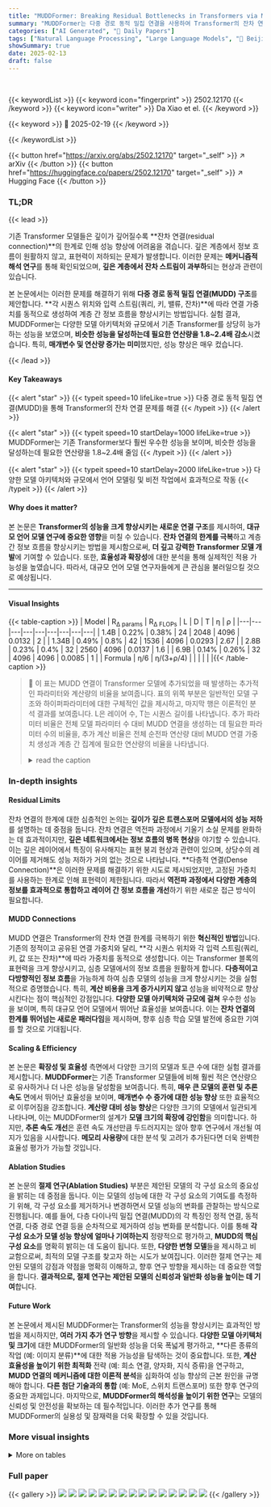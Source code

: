 ```yaml
---
title: "MUDDFormer: Breaking Residual Bottlenecks in Transformers via Multiway Dynamic Dense Connections"
summary: "MUDDFormer는 다중 경로 동적 밀집 연결을 사용하여 Transformer의 잔차 연결 한계를 극복, 성능을 대폭 향상시킵니다."
categories: ["AI Generated", "🤗 Daily Papers"]
tags: ["Natural Language Processing", "Large Language Models", "🏢 Beijing University of Posts and Telecommunications",]
showSummary: true
date: 2025-02-13
draft: false
---
```


<br>

{{< keywordList >}}
{{< keyword icon="fingerprint" >}} 2502.12170 {{< /keyword >}}
{{< keyword icon="writer" >}} Da Xiao et el. {{< /keyword >}}
 
{{< keyword >}} 🤗 2025-02-19 {{< /keyword >}}
 
{{< /keywordList >}}

{{< button href="https://arxiv.org/abs/2502.12170" target="_self" >}}
↗ arXiv
{{< /button >}}
{{< button href="https://huggingface.co/papers/2502.12170" target="_self" >}}
↗ Hugging Face
{{< /button >}}




### TL;DR


{{< lead >}}

기존 Transformer 모델들은 깊이가 깊어질수록 **잔차 연결(residual connection)**의 한계로 인해 성능 향상에 어려움을 겪습니다. 깊은 계층에서 정보 흐름이 원활하지 않고, 표현력이 저하되는 문제가 발생합니다.  이러한 문제는 **메커니즘적 해석 연구**를 통해 확인되었으며, **깊은 계층에서 잔차 스트림이 과부하**되는 현상과 관련이 있습니다.

본 논문에서는 이러한 문제를 해결하기 위해 **다중 경로 동적 밀집 연결(MUDD) 구조**를 제안합니다.  **각 시퀀스 위치와 입력 스트림(쿼리, 키, 밸류, 잔차)**에 따라 연결 가중치를 동적으로 생성하여 계층 간 정보 흐름을 향상시키는 방법입니다.  실험 결과, MUDDFormer는 다양한 모델 아키텍처와 규모에서 기존 Transformer를 상당히 능가하는 성능을 보였으며,  **비슷한 성능을 달성하는데 필요한 연산량을 1.8~2.4배 감소**시켰습니다.  특히,  **매개변수 및 연산량 증가는 미미**했지만, 성능 향상은 매우 컸습니다.

{{< /lead >}}


#### Key Takeaways

{{< alert "star" >}}
{{< typeit speed=10 lifeLike=true >}} 다중 경로 동적 밀집 연결(MUDD)을 통해 Transformer의 잔차 연결 문제를 해결 {{< /typeit >}}
{{< /alert >}}

{{< alert "star" >}}
{{< typeit speed=10 startDelay=1000 lifeLike=true >}} MUDDFormer는 기존 Transformer보다 훨씬 우수한 성능을 보이며, 비슷한 성능을 달성하는데 필요한 연산량을 1.8~2.4배 줄임 {{< /typeit >}}
{{< /alert >}}

{{< alert "star" >}}
{{< typeit speed=10 startDelay=2000 lifeLike=true >}} 다양한 모델 아키텍처와 규모에서 언어 모델링 및 비전 작업에서 효과적으로 작동 {{< /typeit >}}
{{< /alert >}}

#### Why does it matter?
본 논문은 **Transformer의 성능을 크게 향상시키는 새로운 연결 구조**를 제시하여, **대규모 언어 모델 연구에 중요한 영향**을 미칠 수 있습니다.  **잔차 연결의 한계를 극복**하고 계층 간 정보 흐름을 향상시키는 방법을 제시함으로써, **더 깊고 강력한 Transformer 모델 개발**에 기여할 수 있습니다. 또한, **효율성과 확장성**에 대한 분석을 통해 실제적인 적용 가능성을 높였습니다. 따라서,  대규모 언어 모델 연구자들에게 큰 관심을 불러일으킬 것으로 예상됩니다.

------
#### Visual Insights





{{< table-caption >}}
| Model | R<sub>Δ params</sub> | R<sub>Δ FLOPs</sub> | L | D | T | η | ρ |
|---|---|---|---|---|---|---|---|---|
| 1.4B | 0.22% | 0.38% | 24 | 2048 | 4096 | 0.0132 | 2 |
| 1.34B | 0.49% | 0.8% | 42 | 1536 | 4096 | 0.0293 | 2.67 |
| 2.8B | 0.23% | 0.4% | 32 | 2560 | 4096 | 0.0137 | 1.6 |
| 6.9B | 0.14% | 0.26% | 32 | 4096 | 4096 | 0.0085 | 1 |
| Formula | η/6 | η/(3+ρ/4) |  |  |  |  |  |{{< /table-caption >}}

> 🔼 이 표는 MUDD 연결이 Transformer 모델에 추가되었을 때 발생하는 추가적인 파라미터와 계산량의 비율을 보여줍니다.  표의 위쪽 부분은 일반적인 모델 구조와 하이퍼파라미터에 대한 구체적인 값을 제시하고, 마지막 행은 이론적인 분석 결과를 보여줍니다.  L은 레이어 수, T는 시퀀스 길이를 나타냅니다.  추가 파라미터 비율은 전체 모델 파라미터 수 대비 MUDD 연결을 생성하는 데 필요한 파라미터 수의 비율을, 추가 계산 비율은 전체 순전파 연산량 대비 MUDD 연결 가중치 생성과 계층 간 집계에 필요한 연산량의 비율을 나타냅니다.
> <details>
> <summary>read the caption</summary>
> Table 1: Ratios of extra parameters and computation introduced by MUDD connections: (last row) analytical results and (upper rows) concrete values for typical model architectures and hyperparameters. L = number of layers, T = sequence length.
> </details>





### In-depth insights


#### Residual Limits
잔차 연결의 한계에 대한 심층적인 논의는 **깊이가 깊은 트랜스포머 모델에서의 성능 저하**를 설명하는 데 중점을 둡니다. 잔차 연결은 역전파 과정에서 기울기 소실 문제를 완화하는 데 효과적이지만, **깊은 네트워크에서는 정보 흐름의 병목 현상**을 야기할 수 있습니다. 이는 깊은 레이어에서 특징이 유사해지는 표현 붕괴 현상과 관련이 있으며, 상당수의 레이어를 제거해도 성능 저하가 거의 없는 것으로 나타납니다.  **다층적 연결(Dense Connection)**은 이러한 문제를 해결하기 위한 시도로 제시되었지만, 고정된 가중치를 사용하는 한계로 인해 표현력이 제한됩니다. 따라서 **역전파 과정에서 다양한 계층의 정보를 효과적으로 통합하고 레이어 간 정보 흐름을 개선**하기 위한 새로운 접근 방식이 필요합니다.

#### MUDD Connections
MUDD 연결은 Transformer의 잔차 연결 한계를 극복하기 위한 **혁신적인 방법**입니다. 기존의 정적이고 공유된 연결 가중치와 달리, **각 시퀀스 위치와 각 입력 스트림(쿼리, 키, 값 또는 잔차)**에 따라 가중치를 동적으로 생성합니다. 이는 Transformer 블록의 표현력을 크게 향상시키고, 심층 모델에서의 정보 흐름을 원활하게 합니다.  **다층적이고 다방향적인 정보 흐름**을 가능하게 하여 심층 모델의 성능을 크게 향상시키는 것을 실험적으로 증명했습니다. 특히, **계산 비용을 크게 증가시키지 않고** 성능을 비약적으로 향상시킨다는 점이 핵심적인 강점입니다.  **다양한 모델 아키텍처와 규모에 걸쳐** 우수한 성능을 보이며, 특히 대규모 언어 모델에서 뛰어난 효율성을 보여줍니다.  이는 **잔차 연결의 한계를 뛰어넘는 새로운 패러다임**을 제시하며, 향후 심층 학습 모델 발전에 중요한 기여를 할 것으로 기대됩니다.

#### Scaling & Efficiency
본 논문은 **확장성 및 효율성** 측면에서 다양한 크기의 모델과 토큰 수에 대한 실험 결과를 제시합니다.  **MUDDFormer**는 기존 Transformer 모델들에 비해 훨씬 적은 연산량으로 유사하거나 더 나은 성능을 달성함을 보여줍니다. 특히, **매우 큰 모델의 훈련 및 추론 속도** 면에서 뛰어난 효율성을 보이며, **매개변수 수 증가에 대한 성능 향상** 또한 효율적으로 이루어짐을 강조합니다.  **계산량 대비 성능 향상**은 다양한 크기의 모델에서 일관되게 나타나며, 이는 MUDDFormer의 설계가 **모델 크기의 확장에 강인함**을 의미합니다.  하지만, **추론 속도 개선**은 훈련 속도 개선만큼 두드러지지는 않아 향후 연구에서 개선될 여지가 있음을 시사합니다. **메모리 사용량**에 대한 분석 및 고려가 추가된다면 더욱 완벽한 효율성 평가가 가능할 것입니다.

#### Ablation Studies
본 논문의 **절제 연구(Ablation Studies)** 부분은 제안된 모델의 각 구성 요소의 중요성을 밝히는 데 중점을 둡니다.  이는 모델의 성능에 대한 각 구성 요소의 기여도를 측정하기 위해, 각 구성 요소를 제거하거나 변경하면서 모델 성능의 변화를 관찰하는 방식으로 진행됩니다.  예를 들어, 다층 다이나믹 밀집 연결(MUDD)의 각 특징인 정적 연결, 동적 연결, 다중 경로 연결 등을 순차적으로 제거하여 성능 변화를 분석합니다. 이를 통해 **각 구성 요소가 모델 성능 향상에 얼마나 기여하는지** 정량적으로 평가하고, **MUDD의 핵심 구성 요소**를 명확히 밝히는 데 도움이 됩니다.  또한, **다양한 변형 모델**들을 제시하고 비교함으로써, 최적의 모델 구조를 찾고자 하는 시도가 보여집니다.  이러한 절제 연구는 제안된 모델의 강점과 약점을 명확히 이해하고, 향후 연구 방향을 제시하는 데 중요한 역할을 합니다.  **결과적으로, 절제 연구는 제안된 모델의 신뢰성과 일반화 성능을 높이는 데 기여**합니다.

#### Future Work
본 논문에서 제시된 MUDDFormer는 Transformer의 성능을 향상시키는 효과적인 방법을 제시하지만, **여러 가지 추가 연구 방향**을 제시할 수 있습니다.  **다양한 모델 아키텍처 및 크기**에 대한 MUDDFormer의 일반화 성능을 더욱 폭넓게 평가하고,  **다른 종류의 작업 (예: 이미지 분류)**에 대한 적용 가능성을 탐색하는 것이 중요합니다. 또한, **계산 효율성을 높이기 위한 최적화** 전략 (예: 희소 연결, 양자화, 지식 증류)을 연구하고,  **MUDD 연결의 메커니즘에 대한 이론적 분석**을 심화하여 성능 향상의 근본 원인을 규명해야 합니다.  **다른 첨단 기술과의 통합** (예: MoE,  스위치 트랜스포머) 또한 향후 연구의 중요한 과제입니다.  마지막으로,  **MUDDFormer의 해석성을 높이기 위한 연구**는 모델의 신뢰성 및 안전성을 확보하는 데 필수적입니다. 이러한 추가 연구를 통해 MUDDFormer의 실용성 및 잠재력을 더욱 확장할 수 있을 것입니다.


### More visual insights




<details>
<summary>More on tables
</summary>


{{< table-caption >}}
| params | n<sub>layers</sub> | d<sub>model</sub> | n<sub>heads</sub> | learning rate | batch size (in tokens) | tokens |
|---|---|---|---|---|---|---|
| 405M | 24 | 1024 | 16 | 3e-4 | 0.5M | 7B |
| 834M | 24 | 1536 | 24 | 2.5e-4 | 0.5M | 15B |
| 1.4B | 24 | 2048 | 32 | 2e-4 | 0.5M | 26B |
| *Scaling by depth* |  |  |  |  |  |  |
| 797M | 34 | 1280 | 20 | 2.5e-4 | 0.5M | 15B |
| 1.34B | 42 | 1536 | 24 | 2e-4 | 0.5M | 26B |{{< /table-caption >}}
> 🔼 이 표는 논문의 확장 실험을 위해 사용된 모델 크기와 하이퍼파라미터를 보여줍니다.  모델 크기는 파라미터 수(params), 레이어 수(nlayers), 임베딩 차원(dmodel), 헤드 수(nheads)로 정의됩니다. 하이퍼파라미터는 학습률(learning rate), 배치 크기(batch size), 토큰 수(tokens)를 포함합니다. 표의 상단 절반은 기본적인 확장 실험 설정을 나타내고, 하단 절반은 깊이를 늘리고 너비를 줄이는 'DeepNarrow' 모델에 대한 설정을 나타냅니다.  이를 통해 모델 크기와 깊이, 너비의 관계를 실험적으로 확인하고자 합니다.
> <details>
> <summary>read the caption</summary>
> Table 2: Model sizes and hyperparameters for scaling experiments.
> </details>

{{< table-caption >}}
Model|Pile ppl↓|FLAN ppl↓|LAM|BADA|PIQA|WinoGrande|ARC-E|ARC-C|SciQ|LogiQA|BoolQ|HellaSwag|RACE-M|RACE-H|Avg acc↑ / Δacc
---|---|---|---|---|---|---|---|---|---|---|---|---|---|---|---|---
Pythia-1.4B|7.29|9.30|61.6|71.0|57.2|60.5|26.1|86.6|21.4|63.3|40.5|37.3|33.9|50.8
MUDDPythia-1.4B|6.92|8.54|63.9|71.8|57.4|61.6|26.2|87.2|23.0|62.0|42.6|38.7|34.7|51.7/+0.9
Pythia-2.8B|6.63|8.16|64.7|73.9|59.4|64.4|29.5|88.2|21.2|64.5|45.4|38.1|34.9|53.1
MUDDPythia-2.8B|6.29|7.50|68.5|74.6|61.4|66.5|31.9|90.4|21.5|68.1|46.8|39.0|36.7|55.0/+1.9
Pythia-6.9B|6.29|7.85|67.3|75.2|60.9|67.3|31.3|89.7|25.3|63.7|48.0|40.6|37.0|55.1
Pythia-12B|6.01|7.26|70.5|76.0|63.9|70.2|31.8|90.2|22.4|67.4|50.3|40.6|38.3|56.5
MUDDFM-2.8B|6.01|7.08|70.7|75.7|63.4|70.4|34.2|91.8|24.0|67.4|49.5|40.6|38.1|56.9

Pythia-1.4B|-|-|54.5|71.0|57.5|63.1|28.9|92.2|22.9|63.0|40.5|35.4|34.6|51.2
MUDDPythia-1.4B|-|-|58.2|73.0|59.0|64.1|28.2|94.0|23.8|61.5|42.6|37.9|35.2|52.5/+1.3
Pythia-2.8B|-|-|60.5|73.6|60.6|67.3|32.3|94.3|21.7|65.6|45.1|38.4|35.6|54.1
MUDDPythia-2.8B|-|-|63.6|75.5|63.6|70.3|34.0|95.5|28.1|67.5|47.1|44.5|37.3|57.0/+2.9
Pythia-6.9B|-|-|63.8|75.5|63.7|70.2|35.6|95.1|27.0|65.7|48.1|39.0|36.5|56.4
Pythia-12B|-|-|67.3|76.0|64.2|71.0|36.5|95.3|21.8|68.0|50.3|40.1|38.8|57.2
MUDDFM-2.8B|-|-|65.6|76.4|66.8|73.0|39.2|95.6|25.2|70.9|49.8|41.4|38.0|58.4{{< /table-caption >}}
> 🔼 표 3은 다양한 하류 작업(하류 평가)에서 제로샷(0-shot) 및 파이브샷(5-shot) 설정으로  MUDDPythia 및 Pythia 모델의 성능을 보여줍니다.  여러 언어 모델링 벤치마크(LAMBADA, PIQA, WinoGrande, ARC, SciQ, BoolQ, HellaSwag, RACE)에 대한 정확도 점수와 Pile 및 FLAN 데이터셋에 대한 perplexity 점수가 포함되어 있습니다.  이 표는 MUDDPythia 모델이 다양한 벤치마크에서 Pythia 모델보다 우수한 성능을 보임을 보여줍니다.
> <details>
> <summary>read the caption</summary>
> Table 3: Zero-shot and five-shot downstream evaluations results.
> </details>

{{< table-caption >}}
| Model | Training (K tokens/s) |  | Inference (tokens/s) |  |
|---|---|---|---|---|
| Size | TFM++ | MUDDFM | TFM++ | MUDDFM |
| 1.3B | 1147 | 1030 ×**89.8%** | 325 | 286 ×**88.1%** |
| 2.8B | 684 | 575 ×**84.0%** | 181 | 163 ×**90.0%** |
| 6.9B | 332 | 318 ×**95.6%** | 95.5 | 89.7 ×**94.0%** |{{< /table-caption >}}
> 🔼 표 4는 Transformer++와 MUDDFormer의 학습 처리량과 추론 속도를 비교한 표입니다.  모델 크기별(1.3B, 2.8B, 6.9B) Transformer++와 MUDDFormer의 TPU v5p-128 pod를 사용한 학습 처리량 (K tokens/s)과 NVIDIA A100 80G GPU를 사용한 추론 속도 (tokens/s)를 측정하여 비교 분석한 결과를 보여줍니다.  각 모델 크기에 대한 상대적인 속도 비율(%)도 함께 제시되어 MUDDFormer의 효율성을 Transformer++와 비교하여 명확하게 보여줍니다.
> <details>
> <summary>read the caption</summary>
> Table 4: Training throughput and inference speed comparison between Transformer++ and MUDDFormer.
> </details>

{{< table-caption >}}
| Config | ppl | Config | ppl |
|---|---|---|---| 
| Transformer++ | 11.68 | MUDDFormer | **10.77** |
| + Static Dense | 11.44 | - Q dense | 10.89 |
| + Dynamic Dense | 11.09 | - K dense | 10.90 |
| + Multiway Static Dense | 11.27 | - V dense | 11.05 |
| + Multiway Dynamic Dense | 10.83 | - R dense | 11.14 |
| + Mul. Dyn. Dense + Re-alloc | **10.77** |  |  |
| + Re-alloc | 11.93 |  |  |{{< /table-caption >}}
> 🔼 이 표는 논문의 3.5절 'Ablations and Variants'에서 MUDDFormer의 성능에 각 구성 요소가 기여하는 정도를 보여줍니다.  구체적으로, Transformer++ 모델에 MUDDFormer의 구성 요소(정적, 동적, 다중 경로 밀집 연결, 매개변수 재할당)를 순차적으로 추가하여 성능 변화를 측정하고, 각 구성 요소의 중요성을 분석합니다. 또한, 다중 경로 밀집 연결의 경우 각 입력 스트림(쿼리, 키, 값, 잔차)에 대해 밀집 연결을 제거했을 때의 성능 변화를 보여줍니다.  결과적으로, 각 구성 요소가 MUDDFormer의 성능 향상에 기여하며, 특히 값 스트림에 대한 밀집 연결이 중요함을 보여줍니다.
> <details>
> <summary>read the caption</summary>
> Table 5: Ablations of MUDDFormer’s components.
> </details>

{{< table-caption >}}
| Model | n<sub>layers</sub> | d<sub>model</sub> | d<sub>mlp</sub> | n<sub>heads</sub> | params |
|---|---|---|---|---|---| 
| (MUDD)ViT-S/16 | 12 | 384 | 1536 | 6 | 22M |
| ViT-M/16 | 12 | 512 | 2048 | 8 | 39M |{{< /table-caption >}}
> 🔼 이 표는 ImageNet-1k 이미지 분류 작업에 사용된 비전 트랜스포머(ViT) 모델의 구조를 보여줍니다.  각 모델의 레이어 수, 모델 차원, MLP 차원, 헤드 수 및 파라미터 수를 보여줍니다.  ViT-S/16, MUDDViT-S/16 및 ViT-M/16 모델의 세부 사항을 비교하여 MUDD 연결이 모델 구조에 미치는 영향을 보여줍니다.
> <details>
> <summary>read the caption</summary>
> Table 6: ViT Model architectures for ImageNet-1k classification.
> </details>

{{< table-caption >}}
| Model | val. loss | acc@e90 | acc@e300 | Rel. size |
|---|---|---|---|---|
| ViT-S/16 | 0.993 | 53.4 | 76.0 | 1 |
| MUDDViT-S/16 | 0.877 | 56.0 | 78.0 | 1.007 |
| ViT-M/16 | 0.890 | 55.2 | 77.9 | 1.72 |{{< /table-caption >}}
> 🔼 표 7은 Vision Transformer (ViT) 모델을 사용하여 ImageNet-1k 데이터셋에 대해 이미지 분류 작업을 수행한 결과를 보여줍니다.  ViT-S/16 모델과 MUDD 연결을 추가한 MUDDViT-S/16 모델, 그리고 더 큰 ViT-M/16 모델의 검증 손실(validation loss)과 상위 1% 정확도(top-1 accuracy)를 90 에폭과 300 에폭에서 측정하여 비교합니다.  이를 통해 MUDD 연결이 ViT 모델의 성능 향상에 미치는 영향과 모델 크기의 변화에 따른 성능 변화를 분석합니다.
> <details>
> <summary>read the caption</summary>
> Table 7: ViT for ImageNet-1k classification results.
> </details>

</details>




### Full paper

{{< gallery >}}
<img src="paper_images/1.png" class="grid-w50 md:grid-w33 xl:grid-w25" />
<img src="paper_images/2.png" class="grid-w50 md:grid-w33 xl:grid-w25" />
<img src="paper_images/3.png" class="grid-w50 md:grid-w33 xl:grid-w25" />
<img src="paper_images/4.png" class="grid-w50 md:grid-w33 xl:grid-w25" />
<img src="paper_images/5.png" class="grid-w50 md:grid-w33 xl:grid-w25" />
<img src="paper_images/6.png" class="grid-w50 md:grid-w33 xl:grid-w25" />
<img src="paper_images/7.png" class="grid-w50 md:grid-w33 xl:grid-w25" />
<img src="paper_images/8.png" class="grid-w50 md:grid-w33 xl:grid-w25" />
<img src="paper_images/9.png" class="grid-w50 md:grid-w33 xl:grid-w25" />
<img src="paper_images/10.png" class="grid-w50 md:grid-w33 xl:grid-w25" />
<img src="paper_images/11.png" class="grid-w50 md:grid-w33 xl:grid-w25" />
<img src="paper_images/12.png" class="grid-w50 md:grid-w33 xl:grid-w25" />
<img src="paper_images/13.png" class="grid-w50 md:grid-w33 xl:grid-w25" />
<img src="paper_images/14.png" class="grid-w50 md:grid-w33 xl:grid-w25" />
<img src="paper_images/15.png" class="grid-w50 md:grid-w33 xl:grid-w25" />
{{< /gallery >}}